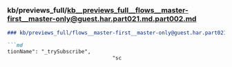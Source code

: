 ### kb/previews_full/kb__previews_full__flows__master-first__master-only@guest.har.part021.md.part002.md

```md
### kb/previews_full/flows__master-first__master-only@guest.har.part021.md (part 002)

```md
tionName": "_trySubscribe",
                                  "sc
```

```

```
